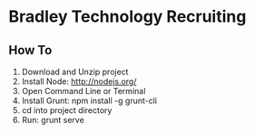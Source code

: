 # Bradley Technology Recruiting

## How To
1. Download and Unzip project
2. Install Node: http://nodejs.org/
3. Open Command Line or Terminal
4. Install Grunt: npm install -g grunt-cli
4. cd into project directory
5. Run: grunt serve
